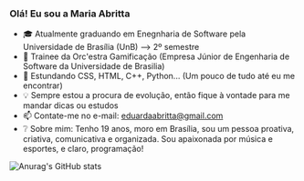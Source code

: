 ### Olá! Eu sou a Maria Abritta

- 🎓 Atualmente graduando em Enegnharia de Software pela Universidade de Brasília (UnB) --> 2º semestre 
- 🚀 Trainee da Orc'estra Gamificação (Empresa Júnior de Engenharia de Software da Universidade de Brasilia)
- 🌱 Estundando CSS, HTML, C++, Python... (Um pouco de tudo até eu me encontrar)
- 💡  Sempre estou a procura de evolução, então fique à vontade para me mandar dicas ou estudos 
- 📫 Contate-me no e-mail: eduardaabritta@gmail.com
- ❔  Sobre mim: Tenho 19 anos, moro em Brasília, sou um pessoa proativa, criativa, comunicativa e organizada. Sou apaixonada por música e esportes, e claro, programação!

![Anurag's GitHub stats](https://github-readme-stats.vercel.app/api?username=anuraghazra&show_icons=true&theme=gotham)
